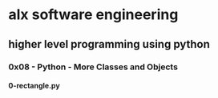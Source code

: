# alx software engineering

## higher level programming using python

### 0x08 - Python - More Classes and Objects

#### 0-rectangle.py
